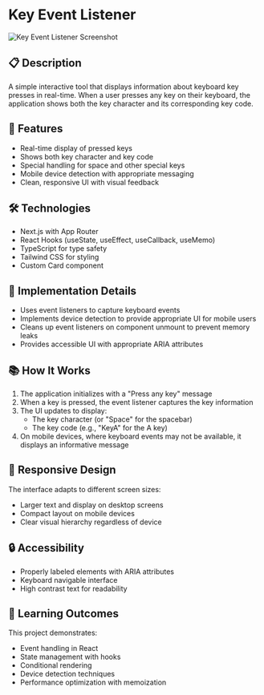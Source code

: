 # Key Event Listener

![Key Event Listener Screenshot](https://ik.imagekit.io/nagoevid/nextjs-projects/key-event-listener.png?updatedAt=1748869576697)

## 📋 Description

A simple interactive tool that displays information about keyboard key presses in real-time. When a user presses any key on their keyboard, the application shows both the key character and its corresponding key code.

## 🚀 Features

- Real-time display of pressed keys
- Shows both key character and key code
- Special handling for space and other special keys
- Mobile device detection with appropriate messaging
- Clean, responsive UI with visual feedback

## 🛠️ Technologies

- Next.js with App Router
- React Hooks (useState, useEffect, useCallback, useMemo)
- TypeScript for type safety
- Tailwind CSS for styling
- Custom Card component

## 🧠 Implementation Details

- Uses event listeners to capture keyboard events
- Implements device detection to provide appropriate UI for mobile users
- Cleans up event listeners on component unmount to prevent memory leaks
- Provides accessible UI with appropriate ARIA attributes

## 📚 How It Works

1. The application initializes with a "Press any key" message
2. When a key is pressed, the event listener captures the key information
3. The UI updates to display:
   - The key character (or "Space" for the spacebar)
   - The key code (e.g., "KeyA" for the A key)
4. On mobile devices, where keyboard events may not be available, it displays an informative message

## 📱 Responsive Design

The interface adapts to different screen sizes:
- Larger text and display on desktop screens
- Compact layout on mobile devices
- Clear visual hierarchy regardless of device

## 🔒 Accessibility

- Properly labeled elements with ARIA attributes
- Keyboard navigable interface
- High contrast text for readability

## 🧪 Learning Outcomes

This project demonstrates:
- Event handling in React
- State management with hooks
- Conditional rendering
- Device detection techniques
- Performance optimization with memoization 